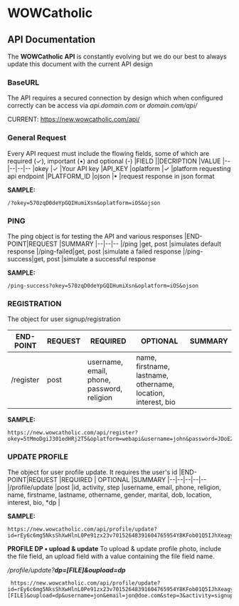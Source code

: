 
# WOWCatholic

## API Documentation
The **WOWCatholic API** is constantly evolving but we do our best to always update this document with the current API design


### BaseURL
The API requires a secured connection by design which when configured correctly can be access via *api.domain.com* or *domain.com/api/*

CURRENT: https://new.wowcatholic.com/api/


### General Request
Every API request must include the flowing fields, some of which are required (✓), important (•) and optional (-)
|FIELD ||DECRIPTION	|VALUE
|--|--|--|--
|okey	|✓	|Your API key	|API_KEY
|oplatform	|✓	|platform requesting api endpoint	|PLATFORM_ID
|ojson	|•	|request response in json format

**SAMPLE:**

    /?okey=570zqD0deYpGQIHumiXsn&oplatform=iOS&ojson


### PING
The ping object is for testing the API and various responses
|END-POINT|REQUEST	|SUMMARY
|--|--|--
|/ping	|get, post	|simulates default response
|/ping-failed|get, post	|simulate a failed response
|/ping-success|get, post	|simulate a successful response

**SAMPLE:**

    /ping-success?okey=570zqD0deYpGQIHumiXsn&oplatform=iOS&ojson


### REGISTRATION
The object for user signup/registration

|END-POINT|REQUEST	|REQUIRED	| OPTIONAL	|SUMMARY
|--|--|--|--|--
|/register	|post	|username, email, phone, password, religion	|name, firstname, lastname, othername, location, interest, bio	|

**SAMPLE:**

    https://new.wowcatholic.com/api/register?okey=5tMmoDgiJ301edHRj2T5&oplatform=webapi&username=john&password=JDoE20&email=john@doe.co&phone=2349016756234&religion=catholic

### UPDATE PROFILE
The object for user profile update. It requires the user's id
|END-POINT|REQUEST	|REQUIRED	| OPTIONAL	|SUMMARY
|--|--|--|--|--
|/profile/update	|post	|id, activity, step	|username, email, phone, religion, name, firstname, lastname, othername, gender, marital, dob, location, interest, bio, *dp	|

**SAMPLE:**

    https://new.wowcatholic.com/api/profile/update?id=rEy6c6mg5NksShXwHlnL0Pe91zx23v70152648391604765954Y8KFob01Q5IJhXeagyVZ&username=john&email=john@doe.com&step=2&activity=signup&okey=5tMmoDgiJ301edHRj2T5&oplatform=webapi

**PROFILE DP • upload & update**
To upload & update profile photo, include the file field, an upload field with a value containing the file field name.

*/profile/update?**dp=[FILE]&oupload=dp***

     https://new.wowcatholic.com/api/profile/update?id=rEy6c6mg5NksShXwHlnL0Pe91zx23v70152648391604765954Y8KFob01Q5IJhXeagyVZ&&dp=[FILE]&oupload=dp&username=jon&email=jon@doe.com&step=3&activity=signup&okey=5tMmoDgiJ301edHRj2T5&oplatform=webapi
